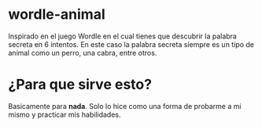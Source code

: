 # wordle-animal

Inspirado en el juego Wordle en el cual tienes que descubrir la palabra secreta en 6 intentos. 
En este caso la palabra secreta siempre es un tipo de animal como un perro, una cabra, entre otros.

# ¿Para que sirve esto?

Basicamente para **nada**. Solo lo hice como una forma de probarme a mi mismo y practicar mis habilidades.
